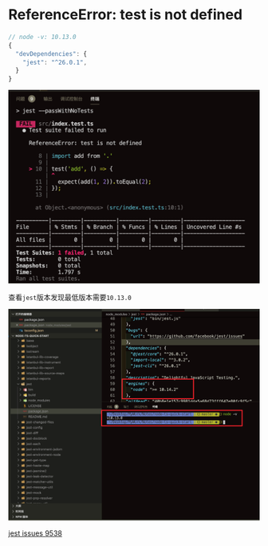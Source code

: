 # ReferenceError: test is not defined

```javascript
// node -v: 10.13.0
{
  "devDependencies": {
    "jest": "^26.0.1",
  }
}
```

![jest-test-is-not-define.png](../images/jest-test-is-not-define.png)

查看`jest`版本发现最低版本需要`10.13.0`

![jest-test-is-not-define-fix.png](../images/jest-test-is-not-define-fix.png)

[jest issues 9538](https://github.com/facebook/jest/issues/9538)
